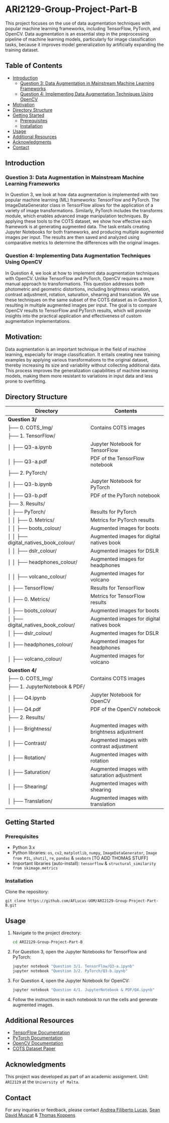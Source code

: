 # ARI2129-Group-Project-Part-B

This project focuses on the use of data augmentation techniques with popular machine learning frameworks, including TensorFlow, PyTorch, and OpenCV. Data augmentation is an essential step in the preprocessing pipeline of machine learning models, particularly for image classification tasks, because it improves model generalization by artificially expanding the training dataset.

## Table of Contents

- [Introduction](#introduction)
  - [Question 3: Data Augmentation in Mainstream Machine Learning Frameworks](#question-3-data-augmentation-in-mainstream-machine-learning-frameworks)
  - [Question 4: Implementing Data Augmentation Techniques Using OpenCV](#question-4-implementing-data-augmentation-techniques-using-opencv)
- [Motivation](#motivation)
- [Directory Structure](#directory-structure)
- [Getting Started](#getting-started)
  - [Prerequisites](#prerequisites)
  - [Installation](#installation)
- [Usage](#usage)
- [Additional Resources](#additional-resources)
- [Acknowledgments](#acknowledgments)
- [Contact](#contact)

## Introduction

### Question 3: Data Augmentation in Mainstream Machine Learning Frameworks
In Question 3, we look at how data augmentation is implemented with two popular machine learning (ML) frameworks: TensorFlow and PyTorch. The ImageDataGenerator class in TensorFlow allows for the application of a variety of image transformations. Similarly, PyTorch includes the transforms module, which enables advanced image manipulation techniques. By applying these tools to the COTS dataset, we show how effective each framework is at generating augmented data. The task entails creating Jupyter Notebooks for both frameworks, and producing multiple augmented images per input. The results are then saved and analyzed using comparative metrics to determine the differences with the original images.

### Question 4: Implementing Data Augmentation Techniques Using OpenCV
In Question 4, we look at how to implement data augmentation techniques with OpenCV. Unlike TensorFlow and PyTorch, OpenCV requires a more manual approach to transformations. This question addresses both photometric and geometric distortions, including brightness variation, contrast adjustment, rotation, saturation, shearing and translation. We use these techniques on the same subset of the COTS dataset as in Question 3, resulting in multiple augmented images per input. The goal is to compare OpenCV results to TensorFlow and PyTorch results, which will provide insights into the practical application and effectiveness of custom augmentation implementations.

## Motivation:

Data augmentation is an important technique in the field of machine learning, especially for image classification. It entails creating new training examples by applying various transformations to the original dataset, thereby increasing its size and variability without collecting additional data. This process improves the generalization capabilities of machine learning models, making them more resistant to variations in input data and less prone to overfitting.

## Directory Structure

| **Directory**                               | **Contents**                                           |
|---------------------------------------------|--------------------------------------------------------|
| **Question 3/**                             |                                                        |
| ├── 0. COTS_Img/                            | Contains COTS images                                   |
| ├── 1. TensorFlow/                          |                                                        |
| │   ├── Q3-a.ipynb                          | Jupyter Notebook for TensorFlow                        |
| │   ├── Q3-a.pdf                            | PDF of the TensorFlow notebook                         |
| ├── 2. PyTorch/                             |                                                        |
| │   ├── Q3-b.ipynb                          | Jupyter Notebook for PyTorch                           |
| │   ├── Q3-b.pdf                            | PDF of the PyTorch notebook                            |
| ├── 3. Results/                             |                                                        |
| │   ├── PyTorch/                            | Results for PyTorch                                    |
| │   │   ├── 0. Metrics/                     | Metrics for PyTorch results                            |
| │   │   ├── boots_colour/                   | Augmented images for boots                             |
| │   │   ├── digital_natives_book_colour/    | Augmented images for digital natives book              |
| │   │   ├── dslr_colour/                    | Augmented images for DSLR                              |
| │   │   ├── headphones_colour/              | Augmented images for headphones                        |
| │   │   ├── volcano_colour/                 | Augmented images for volcano                           |
| │   ├── TensorFlow/                         | Results for TensorFlow                                 |
| │       ├── 0. Metrics/                     | Metrics for TensorFlow results                         |
| │       ├── boots_colour/                   | Augmented images for boots                             |
| │       ├── digital_natives_book_colour/    | Augmented images for digital natives book              |
| │       ├── dslr_colour/                    | Augmented images for DSLR                              |
| │       ├── headphones_colour/              | Augmented images for headphones                        |
| │       ├── volcano_colour/                 | Augmented images for volcano                           |
| **Question 4/**                             |                                                        |
| ├── 0. COTS_Img/                            | Contains COTS images                                   |
| ├── 1. JupyterNotebook & PDF/               |                                                        |
| │   ├── Q4.ipynb                            | Jupyter Notebook for OpenCV                            |
| │   ├── Q4.pdf                              | PDF of the OpenCV notebook                             |
| ├── 2. Results/                             |                                                        |
| │   ├── Brightness/                         | Augmented images with brightness adjustment            |
| │   ├── Contrast/                           | Augmented images with contrast adjustment              |
| │   ├── Rotation/                           | Augmented images with rotation                         |
| │   ├── Saturation/                         | Augmented images with saturation adjustment            |
| │   ├── Shearing/                           | Augmented images with shearing                         |
| │   ├── Translation/                        | Augmented images with translation                      |


## Getting Started

### Prerequisites

- Python 3.x
- Python libraries: `os`, `cv2`, `matplotlib`, `numpy`, `ImageDataGenerator`, `Image from PIL`, `shutil`, `re`, `pandas` & `seaborn` [TO ADD THOMAS STUFF]
- Important libraries (auto-install): `tensorflow` & `structural_similarity from skimage.metrics`

### Installation

Clone the repository:
   ```
   git clone https://github.com/AFLucas-UOM/ARI2129-Group-Project-Part-B.git
   ```

## Usage

1. Navigate to the project directory:
   ```bash
   cd ARI2129-Group-Project-Part-B
   ```

2. For Question 3, open the Jupyter Notebooks for TensorFlow and PyTorch:
   ```bash
   jupyter notebook "Question 3/1. TensorFlow/Q3-a.ipynb"
   jupyter notebook "Question 3/2. PyTorch/Q3-b.ipynb"
   ```

3. For Question 4, open the Jupyter Notebook for OpenCV:
   ```bash
   jupyter notebook "Question 4/1. JupyterNotebook & PDF/Q4.ipynb"
   ```

4. Follow the instructions in each notebook to run the cells and generate augmented images.

## Additional Resources

- [TensorFlow Documentation](https://www.tensorflow.org/)
- [PyTorch Documentation](https://pytorch.org/)
- [OpenCV Documentation](https://opencv.org/)
- [COTS Dataset Paper](https://github.com/dylanseychell/COTSDataset/)

## Acknowledgments

This project was developed as part of an academic assignment. Unit: `ARI2129` at the `University of Malta`.

## Contact

For any inquiries or feedback, please contact [Andrea Filiberto Lucas](mailto:andrea.f.lucas.22@um.edu.mt), [Sean David Muscat](mailto:sean.muscat.22@um.edu.mt) & [Thomas Koppens](mailto:thomas.koppens.22@um.edu.mt)
